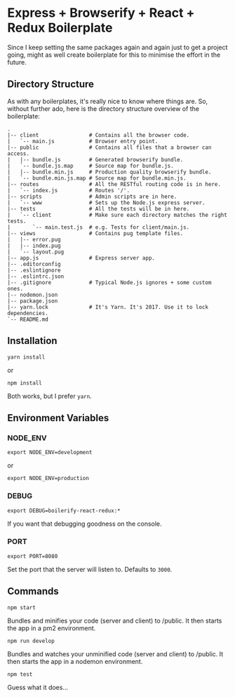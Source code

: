 # Express + Browserify + React + Redux Boilerplate

Since I keep setting the same packages again and again just to get a project
going, might as well create boilerplate for this to minimise the effort in
the future.

## Directory Structure

As with any boilerplates, it's really nice to know where things are.
So, without further ado, here is the directory structure overview of the
boilerplate:

```
.
|-- client                # Contains all the browser code.
|   `-- main.js           # Browser entry point.
|-- public                # Contains all files that a browser can access.
|   |-- bundle.js         # Generated browserify bundle.
|   `-- bundle.js.map     # Source map for bundle.js.
|   |-- bundle.min.js     # Production quality browserify bundle.
|   `-- bundle.min.js.map # Source map for bundle.min.js.
|-- routes                # All the RESTful routing code is in here.
|   `-- index.js          # Routes '/'.
|-- scripts               # Admin scripts are in here.
|   `-- www               # Sets up the Node.js express server.
|-- tests                 # All the tests will be in here.
|   `-- client            # Make sure each directory matches the right tests.
|       `-- main.test.js  # e.g. Tests for client/main.js.
|-- views                 # Contains pug template files.
|   |-- error.pug
|   |-- index.pug
|   `-- layout.pug
|-- app.js                # Express server app.
|-- .editorconfig
|-- .eslintignore
|-- .eslintrc.json
|-- .gitignore            # Typical Node.js ignores + some custom ones.
|-- nodemon.json
|-- package.json
|-- yarn.lock             # It's Yarn. It's 2017. Use it to lock dependencies.
`-- README.md
```

## Installation

```
yarn install
```
or

```
npm install
```

Both works, but I prefer `yarn`.

## Environment Variables


### NODE_ENV

```
export NODE_ENV=development
```
or
```
export NODE_ENV=production
```

### DEBUG

```
export DEBUG=boilerify-react-redux:*
```

If you want that debugging goodness on the console.

### PORT

```
export PORT=8080
```

Set the port that the server will listen to.
Defaults to `3000`.

## Commands

```
npm start
```
Bundles and minifies your code (server and client) to /public.
It then starts the app in a pm2 environment.

```
npm run develop
```
Bundles and watches your unminified code (server and client) to /public.
It then starts the app in a nodemon environment.

```
npm test
```
Guess what it does...
